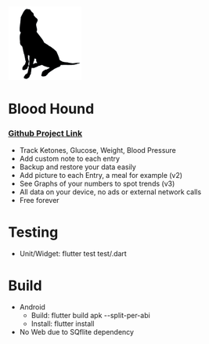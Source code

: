 <img src="assets/icons/icon.png" alt="alt text" width="150" height="150">



# Blood Hound
### [Github Project Link](https://github.com/freeopenapps/bh/projects/1)
- Track Ketones, Glucose, Weight, Blood Pressure
- Add custom note to each entry
- Backup and restore your data easily
- Add picture to each Entry, a meal for example (v2)
- See Graphs of your numbers to spot trends (v3)
- All data on your device, no ads or external network calls
- Free forever

# Testing
- Unit/Widget: flutter test test/<test file>.dart

# Build
- Android
  - Build: flutter build apk --split-per-abi
  - Install: flutter install
- No Web due to SQflite dependency


 
